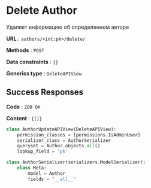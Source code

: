 # Delete Author

Удаляет информацию об определенном авторе

**URL** : `authors/<int:pk>/delete/`

**Methods** : `POST`

**Data constraints** : `{}`

**Generics type** : `DeleteAPIView`

## Success Responses

**Code** : `200 OK`

**Content** : `{[]}`

```python
class AuthorUpdateAPIView(DeleteAPIView):
    permission_classes = [permissions.IsAdminUser]
    serializer_class = AuthorSerializer
    queryset = Author.objects.all()
    lookup_field = 'pk'
```

```python
class AuthorSerializer(serializers.ModelSerializer):
    class Meta:
        model = Author
        fields = "__all__"
```